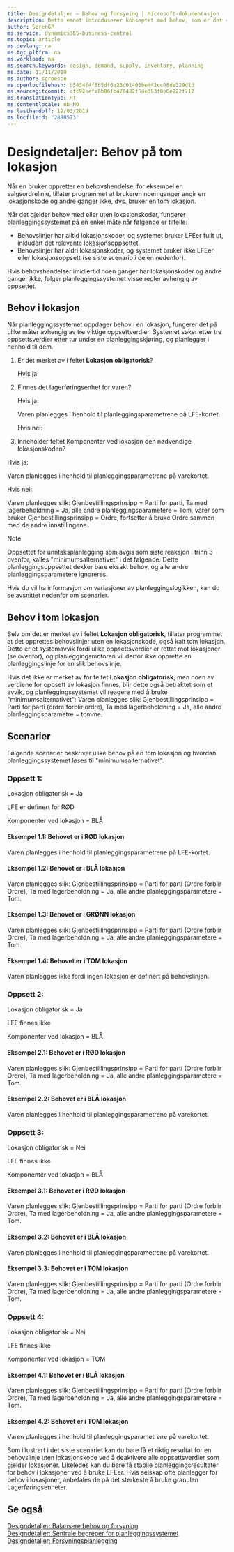 ```yaml
---
title: Designdetaljer – Behov og forsyning | Microsoft-dokumentasjon
description: Dette emnet introduserer konseptet med behov, som er det vanlige uttrykket som brukes for alle typer bruttobehov, for eksempel en salgsordre og komponentbehov fra en produksjonsordre.
author: SorenGP
ms.service: dynamics365-business-central
ms.topic: article
ms.devlang: na
ms.tgt_pltfrm: na
ms.workload: na
ms.search.keywords: design, demand, supply, inventory, planning
ms.date: 11/11/2019
ms.author: sgroespe
ms.openlocfilehash: b5434f4f8b5df6a23d01401be442ec08de329d1d
ms.sourcegitcommit: cfc92eefa8b06fb426482f54e393f0e6e222f712
ms.translationtype: HT
ms.contentlocale: nb-NO
ms.lasthandoff: 12/03/2019
ms.locfileid: "2880523"
---
```

# <a name="design-details-demand-at-blank-location"></a>Designdetaljer: Behov på tom lokasjon
Når en bruker oppretter en behovshendelse, for eksempel en salgsordrelinje, tillater programmet at brukeren noen ganger angir en lokasjonskode og andre ganger ikke, dvs. bruker en tom lokasjon.

Når det gjelder behov med eller uten lokasjonskoder, fungerer planleggingssystemet på en enkel måte når følgende er tilfelle:

- Behovslinjer har alltid lokasjonskoder, og systemet bruker LFEer fullt ut, inkludert det relevante lokasjonsoppsettet.
- Behovslinjer har aldri lokasjonskoder, og systemet bruker ikke LFEer eller lokasjonsoppsett (se siste scenario i delen nedenfor).

Hvis behovshendelser imidlertid noen ganger har lokasjonskoder og andre ganger ikke, følger planleggingssystemet visse regler avhengig av oppsettet.

## <a name="demand-at-location"></a>Behov i lokasjon
Når planleggingssystemet oppdager behov i en lokasjon, fungerer det på ulike måter avhengig av tre viktige oppsettverdier. Systemet søker etter tre oppsettsverdier etter tur under en planleggingskjøring, og planlegger i henhold til dem.

1. Er det merket av i feltet **Lokasjon obligatorisk**?

    Hvis ja:

2. Finnes det lagerføringsenhet for varen?

    Hvis ja:

    Varen planlegges i henhold til planleggingsparametrene på LFE-kortet.

    Hvis nei:

3. Inneholder feltet Komponenter ved lokasjon den nødvendige lokasjonskoden?

  Hvis ja:

  Varen planlegges i henhold til planleggingsparametrene på varekortet.

  Hvis nei:

  Varen planlegges slik: Gjenbestillingsprinsipp = Parti for parti, Ta med lagerbeholdning = Ja, alle andre planleggingsparametere = Tom, varer som bruker Gjenbestillingsprinsipp = Ordre, fortsetter å bruke Ordre sammen med de andre innstillingene.

> [!NOTE]
> Oppsettet for unntaksplanlegging som avgis som siste reaksjon i trinn 3 ovenfor, kalles "minimumsalternativet" i det følgende. Dette planleggingsoppsettet dekker bare eksakt behov, og alle andre planleggingsparametere ignoreres.

Hvis du vil ha informasjon om variasjoner av planleggingslogikken, kan du se avsnittet nedenfor om scenarier.

## <a name="demand-at-blank-location"></a>Behov i tom lokasjon
Selv om det er merket av i feltet **Lokasjon obligatorisk**, tillater programmet at det opprettes behovslinjer uten en lokasjonskode, også kalt tom lokasjon. Dette er et systemavvik fordi ulike oppsettsverdier er rettet mot lokasjoner (se ovenfor), og planleggingsmotoren vil derfor ikke opprette en planleggingslinje for en slik behovslinje.

Hvis det ikke er merket av for feltet **Lokasjon obligatorisk**, men noen av verdiene for oppsett av lokasjon finnes, blir dette også betraktet som et avvik, og planleggingssystemet vil reagere med å bruke "minimumsalternativet": Varen planlegges slik: Gjenbestillingsprinsipp = Parti for parti (ordre forblir ordre), Ta med lagerbeholdning = Ja, alle andre planleggingsparametre = tomme.

## <a name="scenarios"></a>Scenarier
Følgende scenarier beskriver ulike behov på en tom lokasjon og hvordan planleggingssystemet løses til "minimumsalternativet".

### <a name="setup-1"></a>Oppsett 1:
Lokasjon obligatorisk = Ja

LFE er definert for RØD

Komponenter ved lokasjon = BLÅ

#### <a name="case-11-demand-is-at-red-location"></a>Eksempel 1.1: Behovet er i RØD lokasjon
Varen planlegges i henhold til planleggingsparametrene på LFE-kortet.

#### <a name="case-12-demand-is-at-blue-location"></a>Eksempel 1.2: Behovet er i BLÅ lokasjon
Varen planlegges slik: Gjenbestillingsprinsipp = Parti for parti (Ordre forblir Ordre), Ta med lagerbeholdning = Ja, alle andre planleggingsparametere = Tom.

#### <a name="case-13-demand-is-at-green-location"></a>Eksempel 1.3: Behovet er i GRØNN lokasjon
Varen planlegges slik: Gjenbestillingsprinsipp = Parti for parti (Ordre forblir Ordre), Ta med lagerbeholdning = Ja, alle andre planleggingsparametere = Tom.

#### <a name="case-14-demand-is-at-blank-location"></a>Eksempel 1.4: Behovet er i TOM lokasjon
Varen planlegges ikke fordi ingen lokasjon er definert på behovslinjen.

### <a name="setup-2"></a>Oppsett 2:
Lokasjon obligatorisk = Ja

LFE finnes ikke

Komponenter ved lokasjon = BLÅ

#### <a name="case-21-demand-is-at-red-location"></a>Eksempel 2.1: Behovet er i RØD lokasjon
Varen planlegges slik: Gjenbestillingsprinsipp = Parti for parti (Ordre forblir Ordre), Ta med lagerbeholdning = Ja, alle andre planleggingsparametere = Tom.

#### <a name="case-22-demand-is-at-blue-location"></a>Eksempel 2.2: Behovet er i BLÅ lokasjon
Varen planlegges i henhold til planleggingsparametrene på varekortet.

### <a name="setup-3"></a>Oppsett 3:
Lokasjon obligatorisk = Nei

LFE finnes ikke

Komponenter ved lokasjon = BLÅ

#### <a name="case-31-demand-is-at-red-location"></a>Eksempel 3.1: Behovet er i RØD lokasjon
Varen planlegges slik: Gjenbestillingsprinsipp = Parti for parti (Ordre forblir Ordre), Ta med lagerbeholdning = Ja, alle andre planleggingsparametere = Tom.

#### <a name="case-32-demand-is-at-blue-location"></a>Eksempel 3.2: Behovet er i BLÅ lokasjon
Varen planlegges i henhold til planleggingsparametrene på varekortet.

#### <a name="case-33-demand-is-at-blank-location"></a>Eksempel 3.3: Behovet er i TOM lokasjon
Varen planlegges slik: Gjenbestillingsprinsipp = Parti for parti (Ordre forblir Ordre), Ta med lagerbeholdning = Ja, alle andre planleggingsparametere = Tom.

### <a name="setup-4"></a>Oppsett 4:
Lokasjon obligatorisk = Nei

LFE finnes ikke

Komponenter ved lokasjon = TOM

#### <a name="case-41-demand-is-at-blue-location"></a>Eksempel 4.1: Behovet er i BLÅ lokasjon
Varen planlegges slik: Gjenbestillingsprinsipp = Parti for parti (Ordre forblir Ordre), Ta med lagerbeholdning = Ja, alle andre planleggingsparametere = Tom.

#### <a name="case-42-demand-is-at-blank-location"></a>Eksempel 4.2: Behovet er i TOM lokasjon
Varen planlegges i henhold til planleggingsparametrene på varekortet.

Som illustrert i det siste scenariet kan du bare få et riktig resultat for en behovslinje uten lokasjonskode ved å deaktivere alle oppsettsverdier som gjelder lokasjoner. Likeledes kan du bare få stabile planleggingsresultater for behov i lokasjoner ved å bruke LFEer. Hvis selskap ofte planlegger for behov i lokasjoner, anbefales de på det sterkeste å bruke granulen Lagerføringsenheter.

## <a name="see-also"></a>Se også  
[Designdetaljer: Balansere behov og forsyning](design-details-balancing-demand-and-supply.md)   
[Designdetaljer: Sentrale begreper for planleggingssystemet](design-details-central-concepts-of-the-planning-system.md)   
[Designdetaljer: Forsyningsplanlegging](design-details-supply-planning.md)
